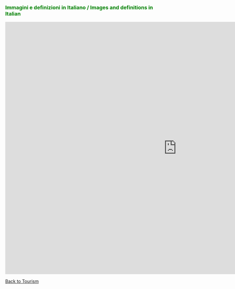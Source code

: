<h3 style="color:green;"> Immagini e definizioni in Italiano / Images and definitions in Italian </h3>

<iframe src="https://h5p.org/h5p/embed/405885" width="1090" height="806" frameborder="0" allowfullscreen="allowfullscreen"></iframe><script src="https://h5p.org/sites/all/modules/h5p/library/js/h5p-resizer.js" charset="UTF-8"></script>

<p> 
<a style="float:left;" href="tourism.html" class="btn2"> Back to Tourism </a>
</p>
<div style="clear:both;"> </div>
